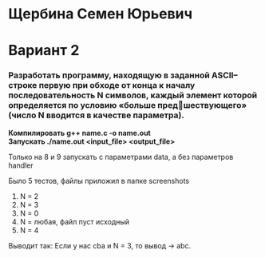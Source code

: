 # Щербина Семен Юрьевич
# Вариант 2

### Разработать программу, находящую в заданной ASCII–строке первую при обходе от конца к началу последовательность N символов, каждый элемент которой определяется по условию «больше предшествующего» (число N вводится в качестве параметра).


**Компилировать g++ name.c -o name.out**                
**Запускать ./name.out <n> <input_file> <output_file>**


Только на 8 и 9 запускать с параметрами data, а без параметров handler

Было 5 тестов, файлы приложил в папке screenshots
1) N = 2
2) N = 3
3) N = 0
4) N = любая, файл пуст исходный
5) N = 4

Выводит так: Если у нас cba и N = 3, то вывод -> abc.
